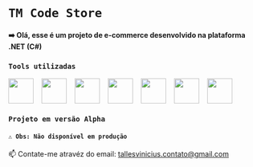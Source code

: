 #  `TM Code Store`

#### ➡️ Olá, esse é um projeto de e-commerce desenvolvido na plataforma .NET (C#)

###  `Tools utilizadas`

<div style="display: flex; gap: 1rem;">
  <img width="50px" src="https://cdn.jsdelivr.net/gh/devicons/devicon/icons/csharp/csharp-original.svg" />
  <img width="50px" src="https://cdn.jsdelivr.net/gh/devicons/devicon/icons/dotnetcore/dotnetcore-original.svg" />
  <img width="50px" src="https://cdn.jsdelivr.net/gh/devicons/devicon/icons/javascript/javascript-original.svg" />
  <img width="50px" src="https://cdn.jsdelivr.net/gh/devicons/devicon/icons/css3/css3-original.svg" />
  <img width="50px" src="https://cdn.jsdelivr.net/gh/devicons/devicon/icons/jquery/jquery-original.svg" />
  <img width="50px" src="https://cdn.jsdelivr.net/gh/devicons/devicon/icons/bootstrap/bootstrap-original.svg" />
  <img width="50px" src="https://cdn.jsdelivr.net/gh/devicons/devicon/icons/mysql/mysql-original-wordmark.svg" />
</div>

###  `Projeto em versão Alpha`

#### `⚠ Obs: Não disponível em produção`

📫 Contate-me atravéz do email: <a href="mailto: tallesvinicius.contato@gmail.com">tallesvinicius.contato@gmail.com</a>

